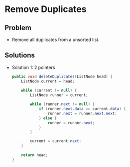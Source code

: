 # Remove Duplicates

## Problem
- Remove all duplicates from a unsorted list.

## Solutions
- Solution 1: 2 pointers
  ```java
  public void deleteDuplicates(ListNode head) {
      ListNode current = head;
      
      while (current != null) {
          ListNode runner = current;

          while (runner.next != null) {
              if (runner.next.data == current.data) {
                  runner.next = runner.next.next;
              } else {
                  runner = runner.next;
              }
          }

          current = current.next;
      }
      
      return head;
  }
  ```
